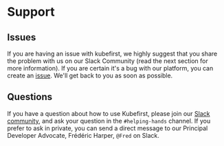 # Support

## Issues

If you are having an issue with kubefirst, we highly suggest that you share the problem with us on our Slack Community (read the next section for more information). If you are certain it's a bug with our platform, you can create an [issue](https://github.com/konstructio/kubefirst/issues/new/choose). We'll get back to you as soon as possible.

## Questions

If you have a question about how to use Kubefirst, please join our [Slack community](https://kubefirst.io/slack), and ask your question in the `#helping-hands` channel. If you prefer to ask in private, you can send a direct message to our Principal Developer Advocate, Frédéric Harper, `@Fred` on Slack.
